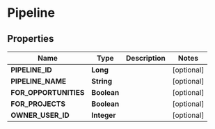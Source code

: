 
# Pipeline

## Properties
Name | Type | Description | Notes
------------ | ------------- | ------------- | -------------
**PIPELINE_ID** | **Long** |  |  [optional]
**PIPELINE_NAME** | **String** |  |  [optional]
**FOR_OPPORTUNITIES** | **Boolean** |  |  [optional]
**FOR_PROJECTS** | **Boolean** |  |  [optional]
**OWNER_USER_ID** | **Integer** |  |  [optional]



